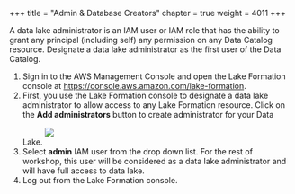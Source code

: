 +++
title = "Admin & Database Creators"
chapter = true
weight = 4011
+++


<div style="text-align: left">
    A data lake administrator is an IAM user or IAM role that has the ability to grant any principal (including self) any permission on any Data Catalog resource. Designate a data lake administrator as the first user of the Data Catalog.
    <ol>
        <li>Sign in to the AWS Management Console and open the Lake Formation console at <a
                href="https://console.aws.amazon.com/lakeformation/home?region=us-east-1">https://console.aws.amazon.com/lake-formation</a>.</li>
        <li>First, you use the Lake Formation console to designate a data lake administrator to allow access to any Lake
            Formation resource. Click on the <b>Add administrators</b> button to create administrator for your Data
            Lake.
            <img src="/images/welcometolf.png" style="margin:15px 0px"/></li>
        <li>Select <b>admin</b> IAM user from the drop down list. For the rest of workshop, this user will be considered as a data lake administrator and will have full access to data lake.</li>
        <li>Log out from the Lake Formation console.</li>
    </ol>
</div>